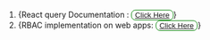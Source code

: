 1. {React query Documentation : <button style="border: 1px solid green; border-radius: 8px; cursor: pointer; background-color: transparent;"><a href="https://medium.com/bina-nusantara-it-division/understanding-react-query-11e56960e90c">Click Here</a></button>}
2. {RBAC implementation on web apps: <button style="border: 1px solid green; border-radius: 8px; cursor: pointer; background-color: transparent;"><a href="https://medium.com/@akhshyganesh/implement-rbac-in-the-mern-stack-24a8b11f450a">Click Here</a></button>}
